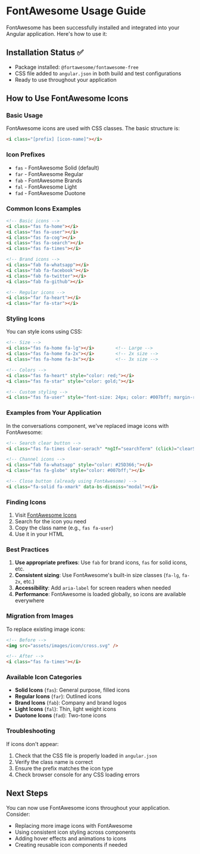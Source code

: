 # FontAwesome Usage Guide

FontAwesome has been successfully installed and integrated into your Angular application. Here's how to use it:

## Installation Status ✅

- Package installed: `@fortawesome/fontawesome-free`
- CSS file added to `angular.json` in both build and test configurations
- Ready to use throughout your application

## How to Use FontAwesome Icons

### Basic Usage

FontAwesome icons are used with CSS classes. The basic structure is:

```html
<i class="[prefix] [icon-name]"></i>
```

### Icon Prefixes

- `fas` - FontAwesome Solid (default)
- `far` - FontAwesome Regular
- `fab` - FontAwesome Brands
- `fal` - FontAwesome Light
- `fad` - FontAwesome Duotone

### Common Icons Examples

```html
<!-- Basic icons -->
<i class="fas fa-home"></i>
<i class="fas fa-user"></i>
<i class="fas fa-cog"></i>
<i class="fas fa-search"></i>
<i class="fas fa-times"></i>

<!-- Brand icons -->
<i class="fab fa-whatsapp"></i>
<i class="fab fa-facebook"></i>
<i class="fab fa-twitter"></i>
<i class="fab fa-github"></i>

<!-- Regular icons -->
<i class="far fa-heart"></i>
<i class="far fa-star"></i>
```

### Styling Icons

You can style icons using CSS:

```html
<!-- Size -->
<i class="fas fa-home fa-lg"></i>        <!-- Large -->
<i class="fas fa-home fa-2x"></i>        <!-- 2x size -->
<i class="fas fa-home fa-3x"></i>        <!-- 3x size -->

<!-- Colors -->
<i class="fas fa-heart" style="color: red;"></i>
<i class="fas fa-star" style="color: gold;"></i>

<!-- Custom styling -->
<i class="fas fa-user" style="font-size: 24px; color: #007bff; margin-right: 8px;"></i>
```

### Examples from Your Application

In the conversations component, we've replaced image icons with FontAwesome:

```html
<!-- Search clear button -->
<i class="fas fa-times clear-serach" *ngIf="searchTerm" (click)="clearSearch()"></i>

<!-- Channel icons -->
<i class="fab fa-whatsapp" style="color: #25D366;"></i>
<i class="fas fa-globe" style="color: #007bff;"></i>

<!-- Close button (already using FontAwesome) -->
<i class="fa-solid fa-xmark" data-bs-dismiss="modal"></i>
```

### Finding Icons

1. Visit [FontAwesome Icons](https://fontawesome.com/icons)
2. Search for the icon you need
3. Copy the class name (e.g., `fas fa-user`)
4. Use it in your HTML

### Best Practices

1. **Use appropriate prefixes**: Use `fab` for brand icons, `fas` for solid icons, etc.
2. **Consistent sizing**: Use FontAwesome's built-in size classes (`fa-lg`, `fa-2x`, etc.)
3. **Accessibility**: Add `aria-label` for screen readers when needed
4. **Performance**: FontAwesome is loaded globally, so icons are available everywhere

### Migration from Images

To replace existing image icons:

```html
<!-- Before -->
<img src="assets/images/icon/cross.svg" />

<!-- After -->
<i class="fas fa-times"></i>
```

### Available Icon Categories

- **Solid Icons** (`fas`): General purpose, filled icons
- **Regular Icons** (`far`): Outlined icons
- **Brand Icons** (`fab`): Company and brand logos
- **Light Icons** (`fal`): Thin, light weight icons
- **Duotone Icons** (`fad`): Two-tone icons

### Troubleshooting

If icons don't appear:
1. Check that the CSS file is properly loaded in `angular.json`
2. Verify the class name is correct
3. Ensure the prefix matches the icon type
4. Check browser console for any CSS loading errors

## Next Steps

You can now use FontAwesome icons throughout your application. Consider:
- Replacing more image icons with FontAwesome
- Using consistent icon styling across components
- Adding hover effects and animations to icons
- Creating reusable icon components if needed 